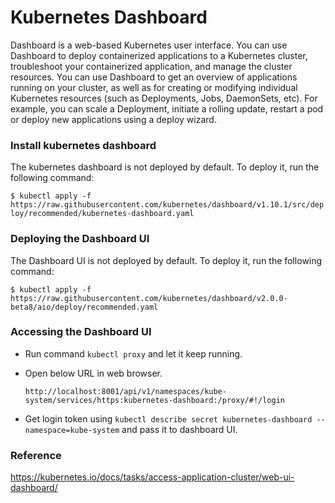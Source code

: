 # Kubernetes Dashboard

Dashboard is a web-based Kubernetes user interface. You can use Dashboard to deploy containerized 
applications to a Kubernetes cluster, troubleshoot your containerized application, and manage the 
cluster resources. You can use Dashboard to get an overview of applications running on your cluster,
 as well as for creating or modifying individual Kubernetes resources (such as Deployments, Jobs, 
 DaemonSets, etc). For example, you can scale a Deployment, initiate a rolling update, restart a pod
  or deploy new applications using a deploy wizard.
  
### Install kubernetes dashboard

The kubernetes dashboard is not deployed by default. To deploy it, run the following command:

`$ kubectl apply -f https://raw.githubusercontent.com/kubernetes/dashboard/v1.10.1/src/deploy/recommended/kubernetes-dashboard.yaml`
  
### Deploying the Dashboard UI

The Dashboard UI is not deployed by default. To deploy it, run the following command:

`$ kubectl apply -f https://raw.githubusercontent.com/kubernetes/dashboard/v2.0.0-beta8/aio/deploy/recommended.yaml`

### Accessing the Dashboard UI

- Run command `kubectl proxy` and let it keep running.

- Open below URL in web browser.

  `http://localhost:8001/api/v1/namespaces/kube-system/services/https:kubernetes-dashboard:/proxy/#!/login`

- Get login token using `kubectl describe secret kubernetes-dashboard --namespace=kube-system`
  and pass it to dashboard UI.

### Reference

https://kubernetes.io/docs/tasks/access-application-cluster/web-ui-dashboard/

